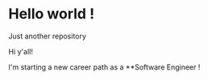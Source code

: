 # Hello world !

Just another repository

Hi y'all!

I'm starting a new career path as a **Software Engineer !
